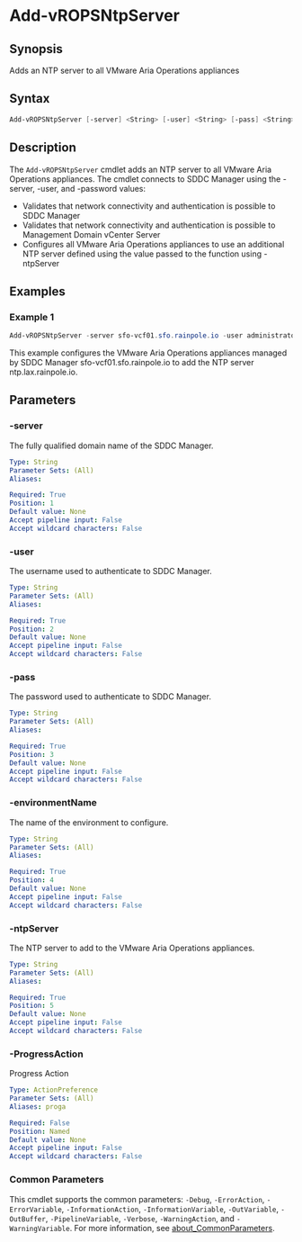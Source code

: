 # Add-vROPSNtpServer

## Synopsis

Adds an NTP server to all VMware Aria Operations appliances

## Syntax

```powershell
Add-vROPSNtpServer [-server] <String> [-user] <String> [-pass] <String> [-environmentName] <String> [-ntpServer] <String> [-ProgressAction <ActionPreference>] [<CommonParameters>]
```

## Description

The `Add-vROPSNtpServer` cmdlet adds an NTP server to all VMware Aria Operations appliances.
The cmdlet connects to SDDC Manager using the -server, -user, and -password values:

- Validates that network connectivity and authentication is possible to SDDC Manager
- Validates that network connectivity and authentication is possible to Management Domain vCenter Server
- Configures all VMware Aria Operations appliances to use an additional NTP server defined using the value passed to the function using -ntpServer

## Examples

### Example 1

```powershell
Add-vROPSNtpServer -server sfo-vcf01.sfo.rainpole.io -user administrator@vsphere.local -pass VMw@re1! -environmentName xint-env -ntpServer ntp.lax.rainpole.io
```

This example configures the VMware Aria Operations appliances managed by SDDC Manager sfo-vcf01.sfo.rainpole.io to add the NTP server ntp.lax.rainpole.io.

## Parameters

### -server

The fully qualified domain name of the SDDC Manager.

```yaml
Type: String
Parameter Sets: (All)
Aliases:

Required: True
Position: 1
Default value: None
Accept pipeline input: False
Accept wildcard characters: False
```

### -user

The username used to authenticate to SDDC Manager.

```yaml
Type: String
Parameter Sets: (All)
Aliases:

Required: True
Position: 2
Default value: None
Accept pipeline input: False
Accept wildcard characters: False
```

### -pass

The password used to authenticate to SDDC Manager.

```yaml
Type: String
Parameter Sets: (All)
Aliases:

Required: True
Position: 3
Default value: None
Accept pipeline input: False
Accept wildcard characters: False
```

### -environmentName

The name of the environment to configure.

```yaml
Type: String
Parameter Sets: (All)
Aliases:

Required: True
Position: 4
Default value: None
Accept pipeline input: False
Accept wildcard characters: False
```

### -ntpServer

The NTP server to add to the VMware Aria Operations appliances.

```yaml
Type: String
Parameter Sets: (All)
Aliases:

Required: True
Position: 5
Default value: None
Accept pipeline input: False
Accept wildcard characters: False
```

### -ProgressAction

Progress Action

```yaml
Type: ActionPreference
Parameter Sets: (All)
Aliases: proga

Required: False
Position: Named
Default value: None
Accept pipeline input: False
Accept wildcard characters: False
```

### Common Parameters

This cmdlet supports the common parameters: `-Debug`, `-ErrorAction`, `-ErrorVariable`, `-InformationAction`, `-InformationVariable`, `-OutVariable`, `-OutBuffer`, `-PipelineVariable`, `-Verbose`, `-WarningAction`, and `-WarningVariable`. For more information, see [about_CommonParameters](http://go.microsoft.com/fwlink/?LinkID=113216).
